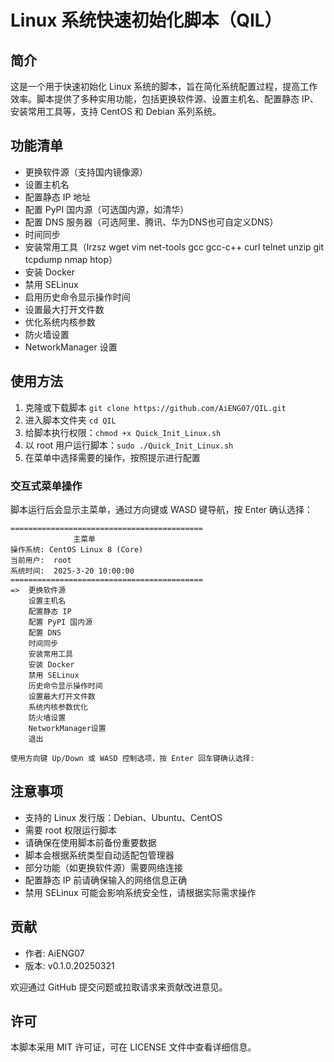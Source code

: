 # Linux 系统快速初始化脚本（QIL）

## 简介

这是一个用于快速初始化 Linux 系统的脚本，旨在简化系统配置过程，提高工作效率。脚本提供了多种实用功能，包括更换软件源、设置主机名、配置静态 IP、安装常用工具等，支持 CentOS 和 Debian 系列系统。

## 功能清单

- 更换软件源（支持国内镜像源）
- 设置主机名
- 配置静态 IP 地址
- 配置 PyPI 国内源（可选国内源，如清华）
- 配置 DNS 服务器（可选阿里、腾讯、华为DNS也可自定义DNS）
- 时间同步
- 安装常用工具（lrzsz wget vim net-tools gcc gcc-c++ curl telnet unzip git tcpdump nmap htop）
- 安装 Docker
- 禁用 SELinux
- 启用历史命令显示操作时间
- 设置最大打开文件数
- 优化系统内核参数
- 防火墙设置
- NetworkManager 设置

## 使用方法
1. 克隆或下载脚本 `git clone https://github.com/AiENG07/QIL.git`
2. 进入脚本文件夹 `cd QIL`
3. 给脚本执行权限：`chmod +x Quick_Init_Linux.sh`
4. 以 root 用户运行脚本：`sudo ./Quick_Init_Linux.sh`
5. 在菜单中选择需要的操作，按照提示进行配置

### 交互式菜单操作

脚本运行后会显示主菜单，通过方向键或 WASD 键导航，按 Enter 确认选择：

```
===========================================
              主菜单
操作系统: CentOS Linux 8 (Core)
当前用户:  root
系统时间:  2025-3-20 10:00:00
===========================================
=>  更换软件源
    设置主机名
    配置静态 IP
    配置 PyPI 国内源
    配置 DNS
    时间同步
    安装常用工具
    安装 Docker
    禁用 SELinux
    历史命令显示操作时间
    设置最大打开文件数
    系统内核参数优化
    防火墙设置
    NetworkManager设置
    退出

使用方向键 Up/Down 或 WASD 控制选项，按 Enter 回车键确认选择:
```

## 注意事项

- 支持的 Linux 发行版：Debian、Ubuntu、CentOS
- 需要 root 权限运行脚本
- 请确保在使用脚本前备份重要数据
- 脚本会根据系统类型自动适配包管理器
- 部分功能（如更换软件源）需要网络连接
- 配置静态 IP 前请确保输入的网络信息正确
- 禁用 SELinux 可能会影响系统安全性，请根据实际需求操作


## 贡献
- 作者: AiENG07
- 版本: v0.1.0.20250321

欢迎通过 GitHub 提交问题或拉取请求来贡献改进意见。

## 许可

本脚本采用 MIT 许可证，可在 LICENSE 文件中查看详细信息。






